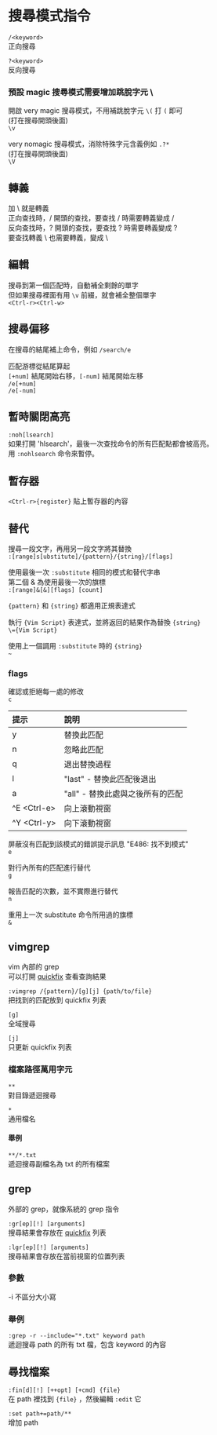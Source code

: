 # 搜尋模式指令

`/<keyword>`  
正向搜尋

`?<keyword>`  
反向搜尋

### 預設 magic 搜尋模式需要增加跳脫字元 \

開啟 very magic 搜尋模式，不用補跳脫字元 `\(` 打 `(` 即可  
\(打在搜尋開頭後面\)  
`\v`

very nomagic 搜尋模式，消除特殊字元含義例如 `.?*`  
\(打在搜尋開頭後面\)  
`\V`

## 轉義

加 \ 就是轉義  
正向查找時，/ 開頭的查找，要查找 / 時需要轉義變成 \/  
反向查找時，? 開頭的查找，要查找 ? 時需要轉義變成 \?  
要查找轉義 \ 也需要轉義，變成 \\

## 編輯

搜尋到第一個匹配時，自動補全剩餘的單字  
但如果搜尋裡面有用 `\v` 前綴，就會補全整個單字  
`<Ctrl-r><Ctrl-w>`

## 搜尋偏移

在搜尋的結尾補上命令，例如 `/search/e`

匹配游標從結尾算起  
`[+num]` 結尾開始右移，`[-num]` 結尾開始左移  
`/e[+num]`  
`/e[-num]`

## 暫時關閉高亮

`:noh[lsearch]`  
如果打開 'hlsearch'，最後一次查找命令的所有匹配點都會被高亮。  
用 `:nohlsearch` 命令來暫停。

## 暫存器

`<Ctrl-r>{register}` 貼上暫存器的內容

## 替代

搜尋一段文字，再用另一段文字將其替換  
`:[range]s[ubstitute]/{pattern}/{string}/[flags]`

使用最後一次 `:substitute` 相同的模式和替代字串  
第二個 & 為使用最後一次的旗標  
`:[range]&[&][flags] [count]`

`{pattern}` 和 `{string}` 都適用正規表達式

執行 `{Vim Script}` 表達式，並將返回的結果作為替換 `{string}`  
`\={Vim Script}`

使用上一個調用 `:substitute` 時的 `{string}`  
`~`

### flags

確認或拒絕每一處的修改  
`c`

| 提示 | 說明 |
| :--- | :--- |
| y | 替換此匹配 |
| n | 忽略此匹配 |
| q | 退出替換過程 |
| l | "last" - 替換此匹配後退出 |
| a | "all" - 替換此處與之後所有的匹配 |
| ^E &lt;Ctrl-e&gt; | 向上滾動視窗 |
| ^Y &lt;Ctrl-y&gt; | 向下滾動視窗 |

屏蔽沒有匹配到該模式的錯誤提示訊息 "E486: 找不到模式"  
`e`

對行內所有的匹配進行替代  
`g`

報告匹配的次數，並不實際進行替代  
`n`

重用上一次 substitute 命令所用過的旗標  
`&`

## vimgrep

vim 內部的 grep  
可以打開 [quickfix](../ex-ming-ling-mo-shi-zhi-ling/quickfix.md) 查看查詢結果

`:vimgrep /{pattern}/[g][j] {path/to/file}`  
把找到的匹配放到 quickfix 列表

`[g]`  
全域搜尋

`[j]`  
只更新 quickfix 列表

### 檔案路徑萬用字元

`**`  
對目錄遞迴搜尋

`*`  
通用檔名

#### 舉例

`**/*.txt`  
遞迴搜尋副檔名為 txt 的所有檔案

## grep

外部的 grep，就像系統的 grep 指令

`:gr[ep][!] [arguments]`  
搜尋結果會存放在 [quickfix](../ex-ming-ling-mo-shi-zhi-ling/quickfix.md) 列表

`:lgr[ep][!] [arguments]`  
搜尋結果會存放在當前視窗的位置列表

### 參數

-i 不區分大小寫

### 舉例

`:grep -r --include="*.txt" keyword path`  
遞迴搜尋 path 的所有 txt 檔，包含 keyword 的內容

## 尋找檔案

`:fin[d][!] [++opt] [+cmd] {file}`  
在 path 裡找到 `{file}` ，然後編輯 `:edit` 它  
  
`:set path+=path/**`  
增加 path

